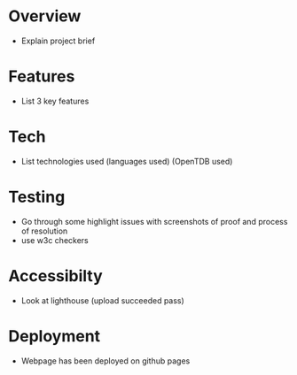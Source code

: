 
# Overview 
- Explain project brief

# Features
- List 3 key features

# Tech
- List technologies used (languages used) (OpenTDB used)

# Testing
- Go through some highlight issues with screenshots of proof and process of resolution
- use w3c checkers

# Accessibilty
- Look at lighthouse (upload succeeded pass)

# Deployment
- Webpage has been deployed on github pages